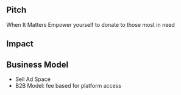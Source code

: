 ## Pitch

When It Matters
Empower yourself to donate to those most in need

## Impact


## Business Model

- Sell Ad Space
- B2B Model: fee based for platform access 
